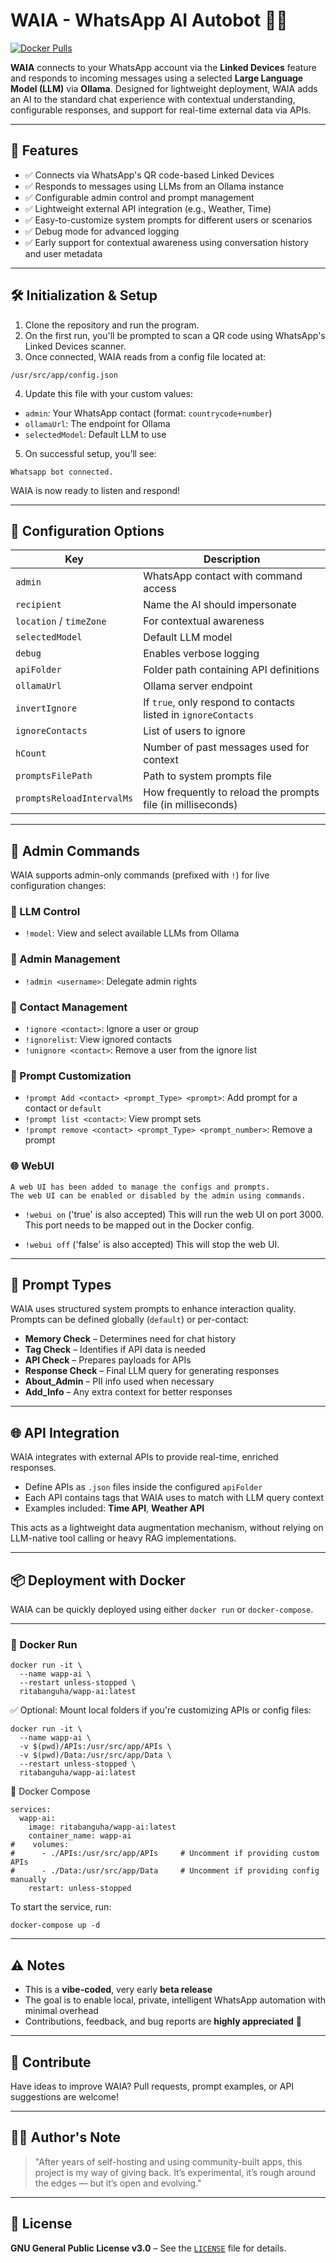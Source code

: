 # WAIA - WhatsApp AI Autobot 🤖📱
[![Docker Pulls](https://img.shields.io/docker/pulls/ritabanguha/wapp-ai.svg)](https://hub.docker.com/r/ritabanguha/wapp-ai)

**WAIA** connects to your WhatsApp account via the **Linked Devices** feature and responds to incoming messages using a selected **Large Language Model (LLM)** via **Ollama**. Designed for lightweight deployment, WAIA adds an AI to the standard chat experience with contextual understanding, configurable responses, and support for real-time external data via APIs.

---

## 🚀 Features

- ✅ Connects via WhatsApp's QR code-based Linked Devices  
- ✅ Responds to messages using LLMs from an Ollama instance  
- ✅ Configurable admin control and prompt management  
- ✅ Lightweight external API integration (e.g., Weather, Time)  
- ✅ Easy-to-customize system prompts for different users or scenarios  
- ✅ Debug mode for advanced logging  
- ✅ Early support for contextual awareness using conversation history and user metadata  

---

## 🛠️ Initialization & Setup

1. Clone the repository and run the program.
2. On the first run, you'll be prompted to scan a QR code using WhatsApp's Linked Devices scanner.
3. Once connected, WAIA reads from a config file located at:
```
/usr/src/app/config.json
```
4. Update this file with your custom values:
- `admin`: Your WhatsApp contact (format: `countrycode+number`)
- `ollamaUrl`: The endpoint for Ollama
- `selectedModel`: Default LLM to use
5. On successful setup, you’ll see:
```
Whatsapp bot connected.
```
WAIA is now ready to listen and respond!



---

## 🔧 Configuration Options

| Key                     | Description                                                                 |
|-------------------------|-----------------------------------------------------------------------------|
| `admin`                 | WhatsApp contact with command access                                        |
| `recipient`             | Name the AI should impersonate                                              |
| `location` / `timeZone` | For contextual awareness                                                    |
| `selectedModel`         | Default LLM model                                                           |
| `debug`                 | Enables verbose logging                                                     |
| `apiFolder`             | Folder path containing API definitions                                      |
| `ollamaUrl`             | Ollama server endpoint                                                      |
| `invertIgnore`          | If `true`, only respond to contacts listed in `ignoreContacts`              |
| `ignoreContacts`        | List of users to ignore                                                     |
| `hCount`                | Number of past messages used for context                                    |
| `promptsFilePath`       | Path to system prompts file                                                 |
| `promptsReloadIntervalMs` | How frequently to reload the prompts file (in milliseconds)              |

---

## 🔐 Admin Commands

WAIA supports admin-only commands (prefixed with `!`) for live configuration changes:

### 📌 LLM Control
- `!model`: View and select available LLMs from Ollama

### 👤 Admin Management
- `!admin <username>`: Delegate admin rights

### 🚫 Contact Management
- `!ignore <contact>`: Ignore a user or group  
- `!ignorelist`: View ignored contacts  
- `!unignore <contact>`: Remove a user from the ignore list  

### 🧩 Prompt Customization
- `!prompt Add <contact> <prompt_Type> <prompt>`: Add prompt for a contact or `default`  
- `!prompt list <contact>`: View prompt sets  
- `!prompt remove <contact> <prompt_Type> <prompt_number>`: Remove a prompt  

### 🌐 WebUI
    A web UI has been added to manage the configs and prompts.
    The web UI can be enabled or disabled by the admin using commands.
    
- `!webui on` ('true' is also accepted)
    This will run the web UI on port 3000.
    This port needs to be mapped out in the Docker config.

- `!webui off` ('false' is also accepted)
    This will stop the web UI.

---

## 🧠 Prompt Types

WAIA uses structured system prompts to enhance interaction quality. Prompts can be defined globally (`default`) or per-contact:

- **Memory Check** – Determines need for chat history  
- **Tag Check** – Identifies if API data is needed  
- **API Check** – Prepares payloads for APIs  
- **Response Check** – Final LLM query for generating responses  
- **About_Admin** – PII info used when necessary  
- **Add_Info** – Any extra context for better responses  

---

## 🌐 API Integration

WAIA integrates with external APIs to provide real-time, enriched responses.

- Define APIs as `.json` files inside the configured `apiFolder`
- Each API contains tags that WAIA uses to match with LLM query context
- Examples included: **Time API**, **Weather API**

This acts as a lightweight data augmentation mechanism, without relying on LLM-native tool calling or heavy RAG implementations.

---
## 📦 Deployment with Docker

WAIA can be quickly deployed using either `docker run` or `docker-compose`.

---

### 🐳 Docker Run

```
docker run -it \
  --name wapp-ai \
  --restart unless-stopped \
  ritabanguha/wapp-ai:latest
```
✅ Optional: Mount local folders if you're customizing APIs or config files:
```
docker run -it \
  --name wapp-ai \
  -v $(pwd)/APIs:/usr/src/app/APIs \
  -v $(pwd)/Data:/usr/src/app/Data \
  --restart unless-stopped \
  ritabanguha/wapp-ai:latest
```
🧱 Docker Compose
```
services:
  wapp-ai:
    image: ritabanguha/wapp-ai:latest
    container_name: wapp-ai
#    volumes:
#      - ./APIs:/usr/src/app/APIs     # Uncomment if providing custom APIs
#      - ./Data:/usr/src/app/Data     # Uncomment if providing config manually
    restart: unless-stopped
```
To start the service, run:

```
docker-compose up -d
```
---

## ⚠️ Notes

- This is a **vibe-coded**, very early **beta release**
- The goal is to enable local, private, intelligent WhatsApp automation with minimal overhead
- Contributions, feedback, and bug reports are **highly appreciated** 🙏

---

## 📢 Contribute

Have ideas to improve WAIA? Pull requests, prompt examples, or API suggestions are welcome!

---

## 🧑‍💻 Author's Note

> "After years of self-hosting and using community-built apps, this project is my way of giving back. It’s experimental, it’s rough around the edges — but it’s open and evolving."

---

## 📜 License

**GNU General Public License v3.0** – See the [`LICENSE`](./LICENSE) file for details.
